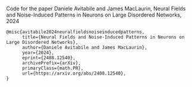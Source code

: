 
Code for the paper Daniele Avitabile and James MacLaurin, Neural Fields and Noise-Induced Patterns in Neurons on Large Disordered Networks, 2024 

```
@misc{avitabile2024neuralfieldsnoiseinducedpatterns,
      title={Neural Fields and Noise-Induced Patterns in Neurons on Large Disordered Networks}, 
      author={Daniele Avitabile and James MacLaurin},
      year={2024},
      eprint={2408.12540},
      archivePrefix={arXiv},
      primaryClass={math.PR},
      url={https://arxiv.org/abs/2408.12540}, 
}
```

